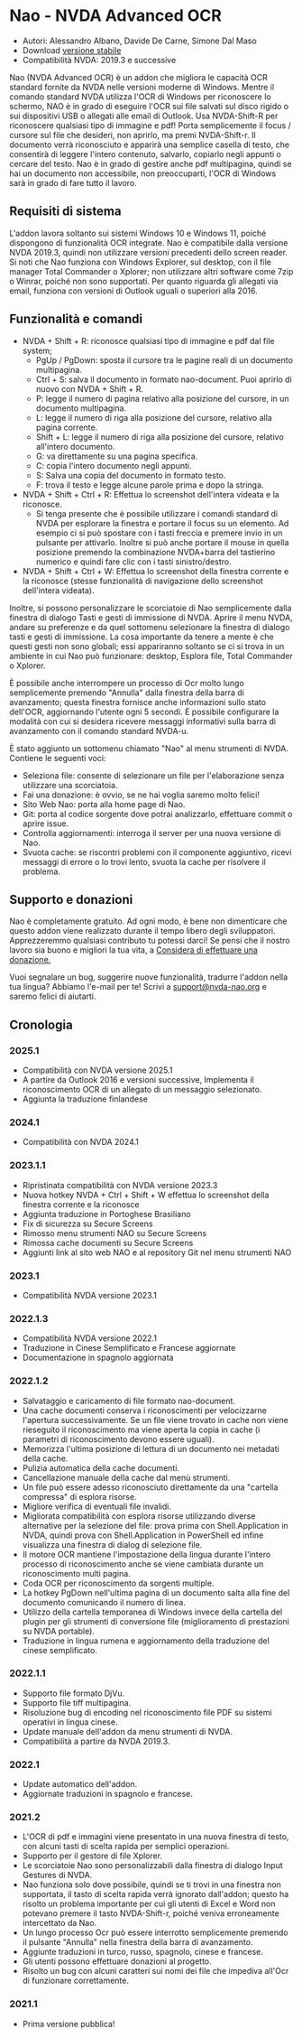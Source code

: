 # Nao - NVDA Advanced OCR

* Autori: Alessandro Albano, Davide De Carne, Simone Dal Maso
* Download [versione stabile][1]
* Compatibilità NVDA: 2019.3 e successive

Nao (NVDA Advanced OCR) è un addon che migliora le capacità OCR standard fornite da NVDA nelle versioni moderne di Windows.
Mentre il comando standard NVDA utilizza l'OCR di Windows per riconoscere lo schermo, NAO è in grado di eseguire l'OCR sui file salvati sul disco rigido o sui dispositivi USB o allegati alle email di Outlook.
Usa NVDA-Shift-R per riconoscere qualsiasi tipo di immagine e pdf!
Porta semplicemente il focus / cursore sul file che desideri, non aprirlo, ma premi NVDA-Shift-r.
Il documento verrà riconosciuto e apparirà una semplice casella di testo, che consentirà di leggere l'intero contenuto, salvarlo, copiarlo negli appunti o cercare del testo.
Nao è in grado di gestire anche pdf multipagina, quindi se hai un documento non accessibile, non preoccuparti, l'OCR di Windows sarà in grado di fare tutto il lavoro.

## Requisiti di sistema
L'addon lavora soltanto sui sistemi Windows 10 e Windows 11, poiché dispongono di funzionalità OCR integrate.
Nao è compatibile dalla versione NVDA 2019.3, quindi non utilizzare versioni precedenti dello screen reader.
Si noti che Nao funziona con Windows Explorer, sul desktop, con il file manager Total Commander o Xplorer; non utilizzare altri software come 7zip o Winrar, poiché non sono supportati.
Per quanto riguarda gli allegati via email, funziona con versioni di Outlook uguali o superiori alla 2016.

## Funzionalità e comandi
* NVDA + Shift + R: riconosce qualsiasi tipo di immagine e pdf dal file system;
  * PgUp / PgDown: sposta il cursore tra le pagine reali di un documento multipagina.
  * Ctrl + S: salva il documento in formato nao-document. Puoi aprirlo di nuovo con NVDA + Shift + R.
  * P: legge il numero di pagina relativo alla posizione del cursore, in un documento multipagina.
  * L: legge il numero di riga alla posizione del cursore, relativo alla pagina corrente.
  * Shift + L: legge il numero di riga alla posizione del cursore, relativo all'intero documento.
  * G: va direttamente su una pagina specifica.
  * C: copia l'intero documento negli appunti.
  * S: Salva una copia del documento in formato testo.
  * F: trova il testo e legge alcune parole prima e dopo la stringa.
* NVDA + Shift + Ctrl + R: Effettua lo screenshot dell'intera videata e la riconosce.
  * Si tenga presente che è possibile utilizzare i comandi standard di NVDA per esplorare la finestra e portare il focus su un elemento. Ad esempio ci si può spostare con i tasti freccia e premere invio in un pulsante per attivarlo. Inoltre si può anche portare il mouse in quella posizione premendo la combinazione NVDA+barra del tastierino numerico e quindi fare clic con i tasti sinistro/destro.
* NVDA + Shift + Ctrl + W: Effettua lo screenshot della finestra corrente e la riconosce (stesse funzionalità di navigazione dello screenshot dell'intera videata).

Inoltre, si possono personalizzare le scorciatoie di Nao semplicemente dalla finestra di dialogo Tasti e gesti di immissione di NVDA. Aprire il menu NVDA, andare su preferenze e da quel sottomenu selezionare la finestra di dialogo tasti e gesti di immissione. La cosa importante da tenere a mente è che questi gesti non sono globali; essi appariranno soltanto se ci si trova in un ambiente in cui Nao può funzionare: desktop, Esplora file, Total Commander o Xplorer.

È possibile anche interrompere un processo di Ocr molto lungo semplicemente premendo "Annulla" dalla finestra della barra di avanzamento; questa finestra fornisce anche informazioni sullo stato dell'OCR, aggiornando l'utente ogni 5 secondi. È possibile configurare la modalità con cui si desidera ricevere messaggi informativi sulla barra di avanzamento con il comando standard NVDA-u.

È stato aggiunto un sottomenu chiamato "Nao" al menu strumenti di NVDA. Contiene le seguenti voci:
* Seleziona file: consente di selezionare un file per l'elaborazione senza utilizzare una scorciatoia.
* Fai una donazione: è ovvio, se ne hai voglia saremo molto felici!
* Sito Web Nao: porta alla home page di Nao.
* Git: porta al codice sorgente dove potrai analizzarlo, effettuare commit o aprire issue.
* Controlla aggiornamenti: interroga il server per una nuova versione di Nao.
* Svuota cache: se riscontri problemi con il componente aggiuntivo, ricevi messaggi di errore o lo trovi lento, svuota la cache per risolvere il problema.

## Supporto e donazioni
Nao è completamente gratuito. Ad ogni modo, è bene non dimenticare che questo addon viene realizzato durante il tempo libero degli sviluppatori.
Apprezzeremmo qualsiasi contributo tu potessi darci!
Se pensi che il nostro lavoro sia buono e migliori la tua vita, a <a href="https://nvda-nao.org/donate">Considera di effettuare una donazione.</a>

Vuoi segnalare un bug, suggerire nuove funzionalità, tradurre l'addon nella tua lingua? Abbiamo l'e-mail per te! Scrivi a support@nvda-nao.org e saremo felici di aiutarti.

## Cronologia
### 2025.1
* Compatibilità con NVDA versione 2025.1
* A partire da Outlook 2016 e versioni successive, Implementa il riconoscimento OCR di un allegato di un messaggio selezionato.
* Aggiunta la traduzione finlandese
### 2024.1
* Compatibilità con NVDA 2024.1
### 2023.1.1
* Ripristinata compatibilità con NVDA versione 2023.3
* Nuova hotkey NVDA + Ctrl + Shift + W effettua lo screenshot della finestra corrente e la riconosce
* Aggiunta traduzione in Portoghese Brasiliano
* Fix di sicurezza su Secure Screens
* Rimosso menu strumenti NAO su Secure Screens
* Rimossa cache documenti su Secure Screens
* Aggiunti link al sito web NAO e al repository Git nel menu strumenti NAO
### 2023.1
* Compatibilità NVDA versione 2023.1
### 2022.1.3
* Compatibilità NVDA versione 2022.1
* Traduzione in Cinese Semplificato e Francese aggiornate
* Documentazione in spagnolo aggiornata
### 2022.1.2
* Salvataggio e caricamento di file formato nao-document.
* Una cache documenti conserva i riconoscimenti per velocizzarne l'apertura successivamente. Se un file viene trovato in cache non viene rieseguito il riconoscimento ma viene aperta la copia in cache (i parametri di riconoscimento devono essere uguali).
* Memorizza l'ultima posizione di lettura di un documento nei metadati della cache.
* Pulizia automatica della cache documenti.
* Cancellazione manuale della cache dal menù strumenti.
* Un file può essere adesso riconosciuto direttamente da una "cartella compressa" di esplora risorse.
* Migliore verifica di eventuali file invalidi.
* Migliorata compatibilità con esplora risorse utilizzando diverse alternative per la selezione del file: prova prima con Shell.Application in NVDA, quindi prova con Shell.Application in PowerShell ed infine visualizza una finestra di dialog di selezione file.
* Il motore OCR mantiene l'impostazione della lingua durante l'intero processo di riconoscimento anche se viene cambiata durante un riconoscimento multi pagina.
* Coda OCR per riconoscimento da sorgenti multiple.
* La hotkey PgDown nell'ultima pagina di un documento salta alla fine del documento comunicando il numero di linea.
* Utilizzo della cartella temporanea di Windows invece della cartella del plugin per gli strumenti di conversione file (miglioramento di prestazioni su NVDA portable).
* Traduzione in lingua rumena e aggiornamento della traduzione del cinese semplificato.
### 2022.1.1
* Supporto file formato DjVu.
* Supporto file tiff multipagina.
* Risoluzione bug di encoding nel riconoscimento file PDF su sistemi operativi in lingua cinese.
* Update manuale dell'addon da menu strumenti di NVDA.
* Compatibilità a partire da NVDA 2019.3.
### 2022.1
* Update automatico dell'addon.
* Aggiornate traduzioni in spagnolo e francese.
### 2021.2
* L'OCR di pdf e immagini viene presentato in una nuova finestra di testo, con alcuni tasti di scelta rapida per semplici operazioni.
* Supporto per il gestore di file Xplorer.
* Le scorciatoie Nao sono personalizzabili dalla finestra di dialogo Input Gestures di NVDA.
* Nao funziona solo dove possibile, quindi se ti trovi in una finestra non supportata, il tasto di scelta rapida verrà ignorato dall'addon; questo ha risolto un problema importante per cui gli utenti di Excel e Word non potevano premere il tasto NVDA-Shift-r, poiché veniva erroneamente intercettato da Nao.
* Un lungo processo Ocr può essere interrotto semplicemente premendo il pulsante "Annulla" nella finestra della barra di avanzamento.
* Aggiunte traduzioni in turco, russo, spagnolo, cinese e francese.
* Gli utenti possono effettuare donazioni al progetto.
* Risolto un bug con alcuni caratteri sui nomi dei file che impediva all'Ocr di funzionare correttamente.
### 2021.1
* Prima versione pubblica! 


[1]: https://nvda-nao.org/download
